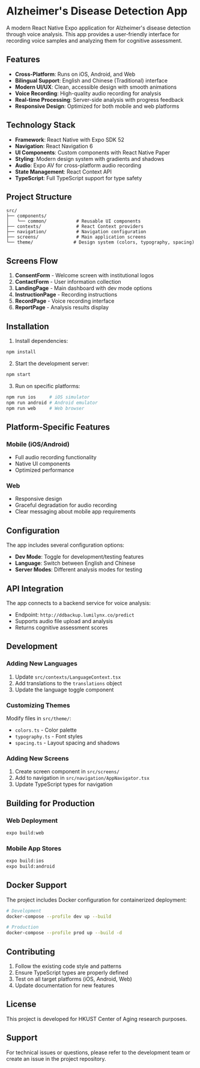 # Alzheimer's Disease Detection App

A modern React Native Expo application for Alzheimer's disease detection through voice analysis. This app provides a user-friendly interface for recording voice samples and analyzing them for cognitive assessment.

## Features

- **Cross-Platform**: Runs on iOS, Android, and Web
- **Bilingual Support**: English and Chinese (Traditional) interface
- **Modern UI/UX**: Clean, accessible design with smooth animations
- **Voice Recording**: High-quality audio recording for analysis
- **Real-time Processing**: Server-side analysis with progress feedback
- **Responsive Design**: Optimized for both mobile and web platforms

## Technology Stack

- **Framework**: React Native with Expo SDK 52
- **Navigation**: React Navigation 6
- **UI Components**: Custom components with React Native Paper
- **Styling**: Modern design system with gradients and shadows
- **Audio**: Expo AV for cross-platform audio recording
- **State Management**: React Context API
- **TypeScript**: Full TypeScript support for type safety

## Project Structure

```
src/
├── components/
│   └── common/           # Reusable UI components
├── contexts/             # React Context providers
├── navigation/           # Navigation configuration
├── screens/              # Main application screens
└── theme/               # Design system (colors, typography, spacing)
```

## Screens Flow

1. **ConsentForm** - Welcome screen with institutional logos
2. **ContactForm** - User information collection
3. **LandingPage** - Main dashboard with dev mode options
4. **InstructionPage** - Recording instructions
5. **RecordPage** - Voice recording interface
6. **ReportPage** - Analysis results display

## Installation

1. Install dependencies:
```bash
npm install
```

2. Start the development server:
```bash
npm start
```

3. Run on specific platforms:
```bash
npm run ios     # iOS simulator
npm run android # Android emulator
npm run web     # Web browser
```

## Platform-Specific Features

### Mobile (iOS/Android)
- Full audio recording functionality
- Native UI components
- Optimized performance

### Web
- Responsive design
- Graceful degradation for audio recording
- Clear messaging about mobile app requirements

## Configuration

The app includes several configuration options:

- **Dev Mode**: Toggle for development/testing features
- **Language**: Switch between English and Chinese
- **Server Modes**: Different analysis modes for testing

## API Integration

The app connects to a backend service for voice analysis:
- Endpoint: `http://ddbackup.lumilynx.co/predict`
- Supports audio file upload and analysis
- Returns cognitive assessment scores

## Development

### Adding New Languages

1. Update `src/contexts/LanguageContext.tsx`
2. Add translations to the `translations` object
3. Update the language toggle component

### Customizing Themes

Modify files in `src/theme/`:
- `colors.ts` - Color palette
- `typography.ts` - Font styles
- `spacing.ts` - Layout spacing and shadows

### Adding New Screens

1. Create screen component in `src/screens/`
2. Add to navigation in `src/navigation/AppNavigator.tsx`
3. Update TypeScript types for navigation

## Building for Production

### Web Deployment
```bash
expo build:web
```

### Mobile App Stores
```bash
expo build:ios
expo build:android
```

## Docker Support

The project includes Docker configuration for containerized deployment:

```bash
# Development
docker-compose --profile dev up --build

# Production
docker-compose --profile prod up --build -d
```

## Contributing

1. Follow the existing code style and patterns
2. Ensure TypeScript types are properly defined
3. Test on all target platforms (iOS, Android, Web)
4. Update documentation for new features

## License

This project is developed for HKUST Center of Aging research purposes.

## Support

For technical issues or questions, please refer to the development team or create an issue in the project repository.
